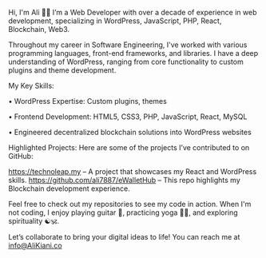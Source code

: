 Hi, I'm Ali 🙋‍♂️
I’m a Web Developer with over a decade of experience in web development, specializing in WordPress, JavaScript, PHP, React, Blockchain, Web3.

Throughout my career in Software Engineering, I've worked with various programming languages, front-end frameworks, and libraries. I have a deep understanding of WordPress, ranging from core functionality to custom plugins and theme development.

My Key Skills:

• WordPress Expertise: Custom plugins, themes

• Frontend Development: HTML5, CSS3, PHP, JavaScript, React, MySQL

• Engineered decentralized blockchain solutions into WordPress websites


Highlighted Projects:
Here are some of the projects I’ve contributed to on GitHub:

https://technoleap.my – A project that showcases my React and WordPress skills.
https://github.com/ali7887/eWalletHub – This repo highlights my Blockchain development experience.


Feel free to check out my repositories to see my code in action. When I'm not coding, I enjoy playing guitar 🎸, practicing yoga 🧘‍♂️, and exploring spirituality ☯️🕉.

Let’s collaborate to bring your digital ideas to life!
You can reach me at info@AliKiani.co
